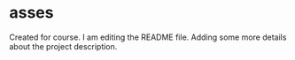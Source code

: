 # asses
Created for course.
I am editing the README file. Adding some more details about the project description.
